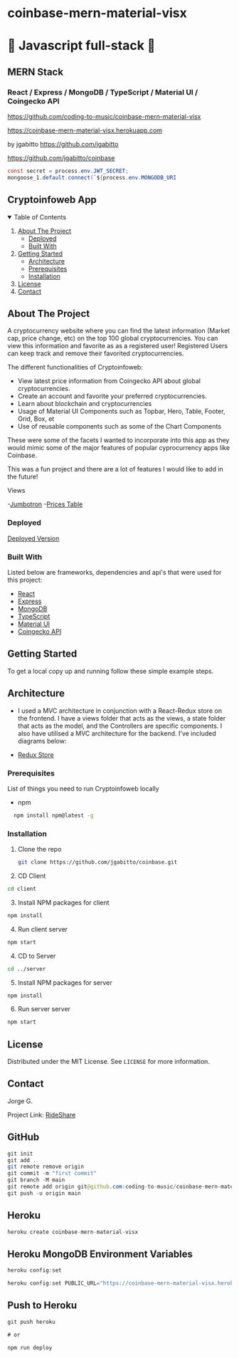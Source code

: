# coinbase-mern-material-visx

# 🚀 Javascript full-stack 🚀

## MERN Stack

### React / Express / MongoDB / TypeScript / Material UI / Coingecko API

https://github.com/coding-to-music/coinbase-mern-material-visx

https://coinbase-mern-material-visx.herokuapp.com

by jgabitto https://github.com/jgabitto

https://github.com/jgabitto/coinbase

```java
const secret = process.env.JWT_SECRET;
mongoose_1.default.connect(`${process.env.MONGODB_URI
```

## Cryptoinfoweb App

<!-- TABLE OF CONTENTS -->
<details open="open">
  <summary>Table of Contents</summary>
  <ol>
    <li>
      <a href="#about-the-project">About The Project</a>
      <ul>
        <li><a href="#deployed">Deployed</a></li>
        <li><a href="#built-with">Built With</a></li>
      </ul>
    </li>
    <li>
      <a href="#getting-started">Getting Started</a>
      <ul>
         <li><a href="#architecture">Architecture</a></li>
        <li><a href="#prerequisites">Prerequisites</a></li>
        <li><a href="#installation">Installation</a></li>
      </ul>
    </li>
    <li><a href="#license">License</a></li>
    <li><a href="#contact">Contact</a></li>
  </ol>
</details>

<!-- ABOUT THE PROJECT -->

## About The Project

A cryptocurrency website where you can find the latest information (Market cap, price change, etc) on the top 100 global cryptocurrencies. You can view this information and favorite as as a registered user! Registered Users can keep track and remove their favorited cryptocurrencies.

The different functionalities of Cryptoinfoweb:

- View latest price information from Coingecko API about global cryptocurrencies.
- Create an account and favorite your preferred cryptocurrencies.
- Learn about blockchain and cryptocurrencies
- Usage of Material UI Components such as Topbar, Hero, Table, Footer, Grid, Box, et
- Use of reusable components such as some of the Chart Components

These were some of the facets I wanted to incorporate into this app as they would mimic some of the major features of popular cyprocurrency apps like Coinbase.

This was a fun project and there are a lot of features I would like to add in the future!

Views

-[Jumbotron](https://drive.google.com/file/d/1xhT2oKpNj0IFJgvEVPkJOLjMuXc8wAFr/view?usp=sharing) -[Prices Table](https://drive.google.com/file/d/1dESC01NkNhC5Ju-81TNiRPpd7DnNewW-/view?usp=sharing)

### Deployed

[Deployed Version](https://cryptoinfoweb.herokuapp.com/)

### Built With

Listed below are frameworks, dependencies and api's that were used for this project:

- [React](https://reactjs.org/)
- [Express](https://expressjs.com/)
- [MongoDB](https://www.mongodb.com//)
- [TypeScript](https://www.typescriptlang.org/)
- [Material UI](https://mui.com/)
- [Coingecko API](https://www.coingecko.com/en/api)

<!-- GETTING STARTED -->

## Getting Started

To get a local copy up and running follow these simple example steps.

## Architecture

- I used a MVC architecture in conjunction with a React-Redux store on the frontend. I have a views folder that acts as the views, a state folder that acts as the model, and the Controllers are specific components. I also have utilised a MVC architecture for the backend. I've included diagrams below:

- [Redux Store](https://drive.google.com/file/d/1yat5IKfYURjii-0RqduwwavplyMi-GMB/view?usp=sharing)

### Prerequisites

List of things you need to run Cryptoinfoweb locally

- npm

```sh
  npm install npm@latest -g
```

### Installation

1. Clone the repo
   ```sh
   git clone https://github.com/jgabitto/coinbase.git
   ```
2. CD Client

```sh
cd client
```

3.  Install NPM packages for client

```sh
npm install
```

4.  Run client server

```sh
npm start
```

4.  CD to Server

```sh
cd ../server
```

5.  Install NPM packages for server

```sh
npm install
```

6.  Run server server

```sh
npm start
```

<!-- LICENSE -->

## License

Distributed under the MIT License. See `LICENSE` for more information.

<!-- CONTACT -->

## Contact

Jorge G.

Project Link: [RideShare](https://github.com/jgabitto/ctd_final_project_frontend#about-the-project)

## GitHub

```java
git init
git add .
git remote remove origin
git commit -m "first commit"
git branch -M main
git remote add origin git@github.com:coding-to-music/coinbase-mern-material-visx.git
git push -u origin main
```

## Heroku

```java
heroku create coinbase-mern-material-visx
```

## Heroku MongoDB Environment Variables

```java
heroku config:set

heroku config:set PUBLIC_URL="https://coinbase-mern-material-visx.herokuapp.com"
```

## Push to Heroku

```java
git push heroku

# or

npm run deploy
```
